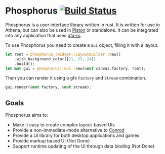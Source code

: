 <!--
    Copyright 2015 The Athena Developers.

    Licensed under the Apache License, Version 2.0 (the "License");
    you may not use this file except in compliance with the License.
    You may obtain a copy of the License at

        http://www.apache.org/licenses/LICENSE-2.0

    Unless required by applicable law or agreed to in writing, software
    distributed under the License is distributed on an "AS IS" BASIS,
    WITHOUT WARRANTIES OR CONDITIONS OF ANY KIND, either express or implied.
    See the License for the specific language governing permissions and
    limitations under the License.
-->

# Phosphorus [![Build Status](https://travis-ci.org/athena-org/phosphorus.png?branch=develop)](https://travis-ci.org/athena-org/phosphorus)

Phosphorus is a user interface library written in rust. It is written for use in Athena, but can also be used in [Piston](https://github.com/PistonDevelopers/piston) or standalone. It can be integrated into any application that uses [gfx-rs](https://github.com/gfx-rs/gfx-rs).

To use Phosphorus you need to create a `Gui` object, filling it with a layout.

```Rust
let root = phosphorus::widget::LayoutBuilder::new()
    .with_background_color([21, 23, 24])
    .build();
let mut gui = phosphorus::Gui::new(&mut canvas.factory, root);
```

Then you can render it using a gfx `Factory` and `Stream` combination.

```Rust
gui.render(&mut factory, &mut stream);
```

## Goals
Phosphorus aims to:
- Make it easy to create complex layout-based UIs
- Provide a non-immediate-mode alternative to [Conrod](https://github.com/PistonDevelopers/conrod)
- Provide a UI library for both desktop applications and games
- Provide markup based UI (Not Done)
- Support runtime updating of the UI through data binding (Not Done)
